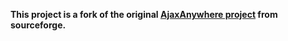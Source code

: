 **This project is a fork of the original  [AjaxAnywhere project](http://ajaxanywhere.sourceforge.net/) from sourceforge.**
